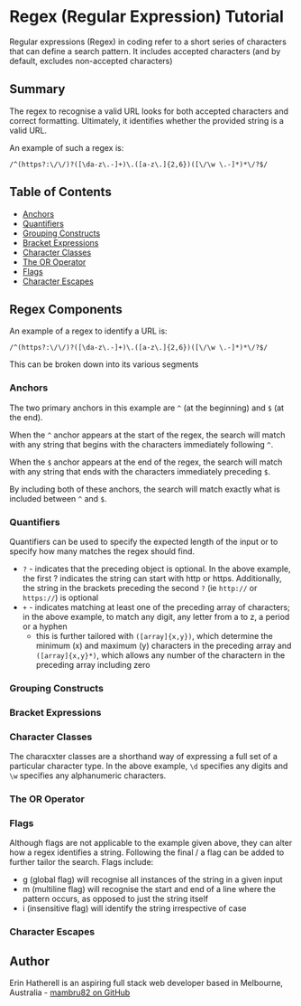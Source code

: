 # Regex (Regular Expression) Tutorial

Regular expressions (Regex) in coding refer to a short series of characters that can define a search pattern.  It includes accepted characters (and by default, excludes non-accepted characters)


## Summary

The regex to recognise a valid URL looks for both accepted characters and correct formatting.  Ultimately, it identifies whether the provided string is a valid URL.

An example of such a regex is:
````
/^(https?:\/\/)?([\da-z\.-]+)\.([a-z\.]{2,6})([\/\w \.-]*)*\/?$/
```` 


## Table of Contents

- [Anchors](#anchors)
- [Quantifiers](#quantifiers)
- [Grouping Constructs](#grouping-constructs)
- [Bracket Expressions](#bracket-expressions)
- [Character Classes](#character-classes)
- [The OR Operator](#the-or-operator)
- [Flags](#flags)
- [Character Escapes](#character-escapes)


## Regex Components
An example of a regex to identify a URL is:
````
/^(https?:\/\/)?([\da-z\.-]+)\.([a-z\.]{2,6})([\/\w \.-]*)*\/?$/
```` 
This can be broken down into its various segments


### Anchors
The two primary anchors in this example are `^` (at the beginning) and `$` (at the end).

When the `^` anchor appears at the start of the regex, the search will match with any string that begins with the characters immediately following `^`.

When the `$` anchor appears at the end of the regex, the search will match with any string that ends with the characters immediately preceding `$`.

By including both of these anchors, the search will match exactly what is included between `^` and `$`.


### Quantifiers
Quantifiers can be used to specify the expected length of the input or to specify how many matches the regex should find.

 - `?` - indicates that the preceding object is optional.  In the above example, the first ? indicates the string can start with http or https.  Additionally, the string in the brackets preceding the second `?` (ie `http://` or `https://`) is optional
 - `+` - indicates matching at least one of the preceding array of characters; in the above example, to match any digit, any letter from a to z, a period or a hyphen
    - this is further tailored with `([array]{x,y})`, which determine the minimum (x) and maximum (y) characters in the preceding array and `([array]{x,y}*)`, which allows any number of the charactern in the preceding array including zero


### Grouping Constructs



### Bracket Expressions



### Character Classes
The characxter classes are a shorthand way of expressing a full set of a particular character type.  In the above example, `\d` specifies any digits and `\w` specifies any alphanumeric characters.


### The OR Operator



### Flags
Although flags are not applicable to the example given above, they can alter how a regex identifies a string.  Following the final / a flag can be added to further tailor the search. Flags include:

 - g (global flag) will recognise all instances of the string in a given input
 - m (multiline flag) will recognise the start and end of a line where the pattern occurs, as opposed to just the string itself
 - i (insensitive flag) will identify the string irrespective of case


### Character Escapes



## Author

Erin Hatherell is an aspiring full stack web developer based in Melbourne, Australia - [mambru82 on GitHub](https://github.com/emhat1)